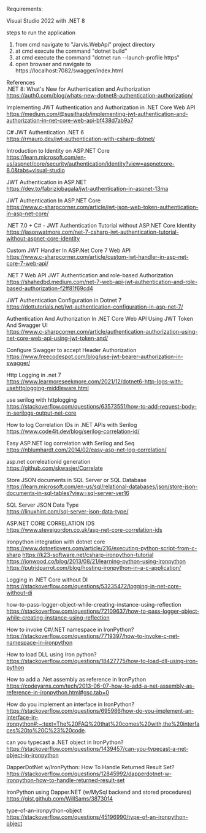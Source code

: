 Requirements:

Visual Studio 2022 with .NET 8

steps to run the application
1. from cmd navigate to "Jarvis.WebApi" project directory
2. at cmd execute the command "dotnet build"
3. at cmd execute the command "dotnet run --launch-profile https"
4. open browser and navigate to https://localhost:7082/swagger/index.html


References<br/>
.NET 8: What's New for Authentication and Authorization<br/>
https://auth0.com/blog/whats-new-dotnet8-authentication-authorization/

Implementing JWT Authentication and Authorization in .NET Core Web API<br/>
https://medium.com/@susithapb/implementing-jwt-authentication-and-authorization-in-net-core-web-api-bf438d7ab9a7

C# JWT Authentication .NET 6<br/>
https://rmauro.dev/jwt-authentication-with-csharp-dotnet/

Introduction to Identity on ASP.NET Core<br/>
https://learn.microsoft.com/en-us/aspnet/core/security/authentication/identity?view=aspnetcore-8.0&tabs=visual-studio

JWT Authentication in ASP.NET<br/>
https://dev.to/fabriziobagala/jwt-authentication-in-aspnet-13ma

JWT Authentication In ASP.NET Core<br/>
https://www.c-sharpcorner.com/article/jwt-json-web-token-authentication-in-asp-net-core/


.NET 7.0 + C# - JWT Authentication Tutorial without ASP.NET Core Identity<br/>
https://jasonwatmore.com/net-7-csharp-jwt-authentication-tutorial-without-aspnet-core-identity
	
Custom JWT Handler In ASP.Net Core 7 Web API<br/>
https://www.c-sharpcorner.com/article/custom-jwt-handler-in-asp-net-core-7-web-api/

.NET 7 Web API JWT Authentication and role-based Authorization<br/>
https://shahedbd.medium.com/net-7-web-api-jwt-authentication-and-role-based-authorization-f2ff81f69cd4

JWT Authentication Configuration in Dotnet 7<br/>
https://dottutorials.net/jwt-authentication-configuration-in-asp-net-7/

Authentication And Authorization In .NET Core Web API Using JWT Token And Swagger UI<br/>
https://www.c-sharpcorner.com/article/authentication-authorization-using-net-core-web-api-using-jwt-token-and/

Configure Swagger to accept Header Authorization<br/>
https://www.freecodespot.com/blog/use-jwt-bearer-authorization-in-swagger/

Http Logging in .net 7<br/>
https://www.learmoreseekmore.com/2021/12/dotnet6-http-logs-with-usehttplogging-middleware.html

use serilog with httplogging<br/>
https://stackoverflow.com/questions/63573551/how-to-add-request-body-in-serilogs-output-net-core

How to log Correlation IDs in .NET APIs with Serilog<br/>
https://www.code4it.dev/blog/serilog-correlation-id/

Easy ASP.NET log correlation with Serilog and Seq<br/>
https://nblumhardt.com/2014/02/easy-asp-net-log-correlation/

asp.net correleationid generation<br/>
https://github.com/skwasjer/Correlate

Store JSON documents in SQL Server or SQL Database<br/>
https://learn.microsoft.com/en-us/sql/relational-databases/json/store-json-documents-in-sql-tables?view=sql-server-ver16

SQL Server JSON Data Type<br/>
https://linuxhint.com/sql-server-json-data-type/

ASP.NET CORE CORRELATION IDS<br/>
https://www.stevejgordon.co.uk/asp-net-core-correlation-ids

ironpython integration with dotnet core <br/>
https://www.dotnetlovers.com/article/216/executing-python-script-from-c-sharp
https://k23-software.net/csharp-ironpython-tutorial
https://jonwood.co/blog/2013/08/21/learning-python-using-ironpython
https://putridparrot.com/blog/hosting-ironpython-in-a-c-application/

Logging in .NET Core without DI<br/>
https://stackoverflow.com/questions/53235472/logging-in-net-core-without-di

how-to-pass-logger-object-while-creating-instance-using-reflection<br/>
https://stackoverflow.com/questions/72109637/how-to-pass-logger-object-while-creating-instance-using-reflection

How to invoke C#/.NET namespace in IronPython?<br/>
https://stackoverflow.com/questions/7719397/how-to-invoke-c-net-namespace-in-ironpython

How to load DLL using Iron python?<br/>
https://stackoverflow.com/questions/18427775/how-to-load-dll-using-iron-python

How to add a .Net assembly as reference in IronPython<br/>
https://codeyarns.com/tech/2013-06-07-how-to-add-a-net-assembly-as-reference-in-ironpython.html#gsc.tab=0

How do you implement an interface in IronPython?<br/>
https://stackoverflow.com/questions/695986/how-do-you-implement-an-interface-in-ironpython#:~:text=The%20FAQ%20that%20comes%20with,the%20interfaces%20to%20C%23%20code.

can you typecast a .NET object in IronPython?<br/>
https://stackoverflow.com/questions/1439457/can-you-typecast-a-net-object-in-ironpython

DapperDotNet w/IronPython: How To Handle Returned Result Set?<br/>
https://stackoverflow.com/questions/12845992/dapperdotnet-w-ironpython-how-to-handle-returned-result-set

IronPython using Dapper.NET (w/MySql backend and stored procedures)<br/>
https://gist.github.com/WillSams/3873014

type-of-an-ironpython-object<br/>
https://stackoverflow.com/questions/45196990/type-of-an-ironpython-object